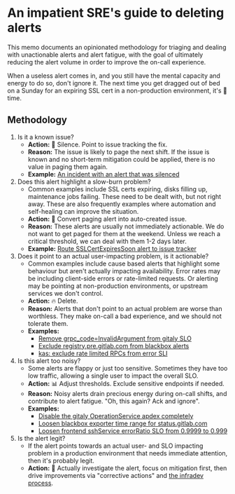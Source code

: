 # An impatient SRE's guide to deleting alerts

This memo documents an opinionated methodology for triaging and dealing with unactionable alerts and alert fatigue, with the goal of ultimately reducing the alert volume in order to improve the on-call experience.

When a useless alert comes in, and you still have the mental capacity and energy to do so, don't ignore it. The next time you get dragged out of bed on a Sunday for an expiring SSL cert in a non-production environment, it's 🔨 time.

## Methodology

1. Is it a known issue?
    - **Action:** 🤫 Silence. Point to issue tracking the fix.
    - **Reason:** The issue is likely to page the next shift. If the issue is known and no short-term mitigation could be applied, there is no value in paging them again.
    - **Example:** [An incident with an alert that was silenced](https://gitlab.com/gitlab-com/gl-infra/production/-/issues/5832#note_718803477)
1. Does this alert highlight a slow-burn problem?
    - Common examples include SSL certs expiring, disks filling up, maintenance jobs failing. These need to be dealt with, but not right away. These are also frequently examples where automation and self-healing can improve the situation.
    - **Action:** 📎 Convert paging alert into auto-created issue.
    - **Reason:** These alerts are usually not immediately actionable. We do not want to get paged for them at the weekend. Unless we reach a critical threshold, we can deal with them 1-2 days later.
    - **Example:** [Route SSLCertExpiresSoon alert to issue tracker](https://gitlab.com/gitlab-com/runbooks/-/merge_requests/4047)
1. Does it point to an actual user-impacting problem, is it actionable?
    - Common examples include cause based alerts that highlight some behaviour but aren't actually impacting availability. Error rates may be including client-side errors or rate-limited requests. Or alerting may be pointing at non-production environments, or upstream services we don't control.
    - **Action:** 🔥 Delete.
    - **Reason:** Alerts that don't point to an actual problem are worse than worthless. They make on-call a bad experience, and we should not tolerate them.
    - **Examples:**
      - [Remove grpc_code=InvalidArgument from gitaly SLO](https://gitlab.com/gitlab-com/runbooks/-/merge_requests/4033)
      - [Exclude registry.pre.gitlab.com from blackbox alerts](https://gitlab.com/gitlab-com/runbooks/-/merge_requests/4035)
      - [kas: exclude rate limited RPCs from error SLI](https://gitlab.com/gitlab-com/runbooks/-/merge_requests/3853)
1. Is this alert too noisy?
    - Some alerts are flappy or just too sensitive. Sometimes they have too low traffic, allowing a single user to impact the overall SLO.
    - **Action:** 📊 Adjust thresholds. Exclude sensitive endpoints if needed.
    - **Reason:** Noisy alerts drain precious energy during on-call shifts, and contribute to alert fatigue. "Oh, this again? Ack and ignore".
    - **Examples:**
      - [Disable the gitaly OperationService apdex completely](https://gitlab.com/gitlab-com/runbooks/-/merge_requests/3783)
      - [Loosen blackbox exporter time range for status.gitlab.com](https://gitlab.com/gitlab-com/runbooks/-/merge_requests/4036)
      - [Loosen frontend sshService errorRatio SLO from 0.9999 to 0.999](https://gitlab.com/gitlab-com/runbooks/-/merge_requests/3997)
1. Is the alert legit?
    - If the alert points towards an actual user- and SLO impacting problem in a production environment that needs immediate attention, then it's probably legit.
    - **Action:** 🚒 Actually investigate the alert, focus on mitigation first, then drive improvements via "corrective actions" and [the infradev process](https://about.gitlab.com/handbook/engineering/workflow/#a-guide-to-creating-effective-infradev-issues).
